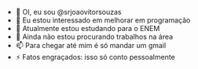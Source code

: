 - 👋 OI, eu sou @srjoaovitorsouzas
- 👀 Eu estou interessado em melhorar em programação 
- 🌱 Atualmente estou estudando para o ENEM
- 💞️ Ainda não estou procurando trabalhos na área 
- 📫 Para chegar até mim é só mandar um gmail
- ⚡ Fatos engraçados: isso só conto pessoalmente

<!---
srjoaovitorsouzas/srjoaovitorsouzas is a ✨ special ✨ repository because its `README.md` (this file) appears on your GitHub profile.
You can click the Preview link to take a look at your changes.
--->
